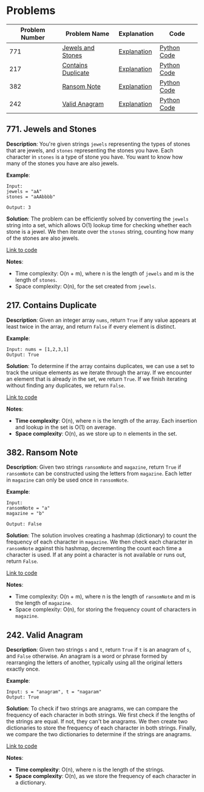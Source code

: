 # Problems

| Problem Number | Problem Name                       | Explanation                                      | Code                                      |
|----------------|------------------------------------|--------------------------------------------------|-------------------------------------------|
| 771            | [Jewels and Stones](#771-jewels-and-stones) | [Explanation](#771-jewels-and-stones)  | [Python Code](./771_jewels_and_stones.py) |
| 217            | [Contains Duplicate](#217-contains-duplicate) | [Explanation](#217-contains-duplicate)                  | [Python Code](./217_contains_duplicate.py)            |
| 382            | [Ransom Note](#382-ransom-note)    | [Explanation](#382-ransom-note)  | [Python Code](./382_ransom_note.py)       |
| 242            | [Valid Anagram](#242-valid-anagram) | [Explanation](#242-valid-anagram)                         | [Python Code](./242_valid_anagram.py)                 |

## 771. Jewels and Stones

**Description**:
You're given strings `jewels` representing the types of stones that are jewels, and `stones` representing the stones you have. Each character in `stones` is a type of stone you have. You want to know how many of the stones you have are also jewels.

**Example**:
```plaintext
Input:
jewels = "aA"
stones = "aAAbbbb"

Output: 3
```

**Solution**:
The problem can be efficiently solved by converting the `jewels` string into a set, which allows O(1) lookup time for checking whether each stone is a jewel. We then iterate over the `stones` string, counting how many of the stones are also jewels.

[Link to code](771_jewels_and_stones.py)

**Notes**:
- Time complexity: O(n + m), where n is the length of `jewels` and m is the length of `stones`.
- Space complexity: O(n), for the set created from `jewels`.

## 217. Contains Duplicate

**Description**:
Given an integer array `nums`, return `True` if any value appears at least twice in the array, and return `False` if every element is distinct.

**Example**:
```plaintext
Input: nums = [1,2,3,1]
Output: True
```

**Solution**:
To determine if the array contains duplicates, we can use a set to track the unique elements as we iterate through the array. If we encounter an element that is already in the set, we return `True`. If we finish iterating without finding any duplicates, we return `False`.

[Link to code](217_contains_duplicate.py)

**Notes**:
- **Time complexity**: O(n), where n is the length of the array. Each insertion and lookup in the set is O(1) on average.
- **Space complexity**: O(n), as we store up to n elements in the set.

## 382. Ransom Note

**Description**:
Given two strings `ransomNote` and `magazine`, return `True` if `ransomNote` can be constructed using the letters from `magazine`. Each letter in `magazine` can only be used once in `ransomNote`.

**Example**:
```plaintext
Input:
ransomNote = "a"
magazine = "b"

Output: False
```

**Solution**:
The solution involves creating a hashmap (dictionary) to count the frequency of each character in `magazine`. We then check each character in `ransomNote` against this hashmap, decrementing the count each time a character is used. If at any point a character is not available or runs out, return `False`.

[Link to code](382_ransom_note.py)

**Notes**:
- Time complexity: O(n + m), where n is the length of `ransomNote` and m is the length of `magazine`.
- Space complexity: O(n), for storing the frequency count of characters in `magazine`.

## 242. Valid Anagram

**Description**:
Given two strings `s` and `t`, return `True` if `t` is an anagram of `s`, and `False` otherwise. An anagram is a word or phrase formed by rearranging the letters of another, typically using all the original letters exactly once.

**Example**:
```plaintext
Input: s = "anagram", t = "nagaram"
Output: True
```

**Solution**:
To check if two strings are anagrams, we can compare the frequency of each character in both strings. We first check if the lengths of the strings are equal. If not, they can't be anagrams. We then create two dictionaries to store the frequency of each character in both strings. Finally, we compare the two dictionaries to determine if the strings are anagrams.

[Link to code](242_valid_anagram.py)

**Notes**:
- **Time complexity**: O(n), where n is the length of the strings.
- **Space complexity**: O(n), as we store the frequency of each character in a dictionary.